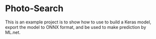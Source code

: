 # Photo-Search
This is an example project is to show how to use to build a Keras model, export the model to ONNX format, and be used to make prediction by ML.net.


